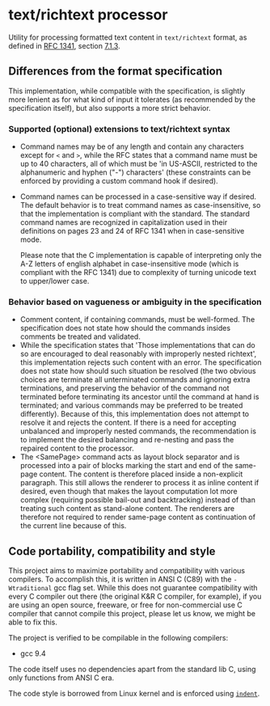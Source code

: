 # text/richtext processor

Utility for processing formatted text content in `text/richtext` format, as
defined in [RFC 1341](https://www.rfc-editor.org/rfc/rfc1341), section
[7.1.3](https://www.rfc-editor.org/rfc/rfc1341#page-23).

## Differences from the format specification

This implementation, while compatible with the specification, is slightly more
lenient as for what kind of input it tolerates (as recommended by the
specification itself), but also supports a more strict behavior.

### Supported (optional) extensions to text/richtext syntax

- Command names may be of any length and contain any characters except for `<`
  and `>`, while the RFC states that a command name must be up to 40
  characters, all of which must be 'in US-ASCII, restricted to the alphanumeric
  and hyphen ("-") characters' (these constraints can be enforced by providing
  a custom command hook if desired).
- Command names can be processed in a case-sensitive way if desired. The
  default behavior is to treat command names as case-insensitive, so that the
  implementation is compliant with the standard. The standard command names are
  recognized in capitalization used in their definitions on pages 23 and 24 of
  RFC 1341 when in case-sensitive mode.

  Please note that the C implementation is capable of interpreting only the A-Z
  letters of english alphabet in case-insensitive mode (which is compliant with
  the RFC 1341) due to complexity of turning unicode text to upper/lower case.

### Behavior based on vagueness or ambiguity in the specification

- Comment content, if containing commands, must be well-formed. The
  specification does not state how should the commands insides comments be
  treated and validated.
- While the specification states that 'Those implementations that can do so are
  encouraged to deal reasonably with improperly nested richtext', this
  implementation rejects such content with an error. The specification does not
  state how should such situation be resolved (the two obvious choices are
  terminate all unterminated commands and ignoring extra terminations, and
  preserving the behavior of the command not terminated before terminating its
  ancestor until the command at hand is terminated; and various commands may
  be preferred to be treated differently). Because of this, this implementation
  does not attempt to resolve it and rejects the content. If there is a need
  for accepting unbalanced and improperly nested commands, the recommendation
  is to implement the desired balancing and re-nesting and pass the repaired
  content to the processor.
- The &lt;SamePage> command acts as layout block separator and is processed
  into a pair of blocks marking the start and end of the same-page content. The
  content is therefore placed inside a non-explicit paragraph. This still
  allows the renderer to process it as inline content if desired, even though
  that makes the layout computation lot more complex (requiring possible
  bail-out and backtracking) instead of than treating such content as
  stand-alone content. The renderers are therefore not required to render
  same-page content as continuation of the current line because of this.

## Code portability, compatibility and style

This project aims to maximize portability and compatibility with various
compilers. To accomplish this, it is written in ANSI C (C89) with the
`-Wtraditional` gcc flag set. While this does not guarantee compatibility with
every C compiler out there (the original K&R C compiler, for example), if you
are using an open source, freeware, or free for non-commercial use C compiler
that cannot compile this project, please let us know, we might be able to fix
this.

The project is verified to be compilable in the following compilers:

- gcc 9.4

The code itself uses no dependencies apart from the standard lib C, using only
functions from ANSI C era.

The code style is borrowed from Linux kernel and is enforced using
[`indent`](https://www.gnu.org/software/indent/manual/indent.html).
